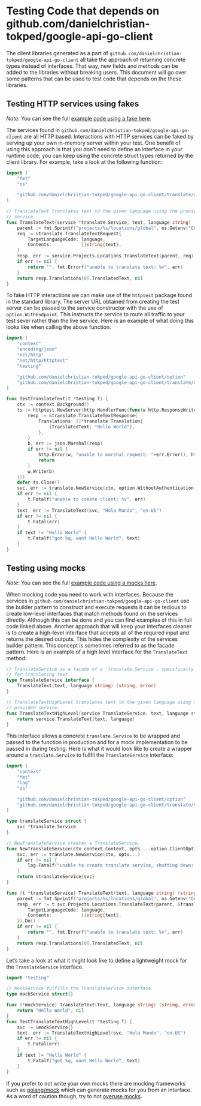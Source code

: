 # Testing Code that depends on github.com/danielchristian-tokped/google-api-go-client

The client libraries generated as a part of `github.com/danielchristian-tokped/google-api-go-client` all take
the approach of returning concrete types instead of interfaces. That way, new
fields and methods can be added to the libraries without breaking users. This
document will go over some patterns that can be used to test code that depends
on the these libraries.

## Testing HTTP services using fakes

*Note*: You can see the full
[example code using a fake here](https://github.com/googleapis/google-api-go-client/tree/master/internal/examples/fake).

The services found in `github.com/danielchristian-tokped/google-api-go-client` are all HTTP based.
Interactions with HTTP services can be faked by serving up your own in-memory
server within your test. One benefit of using this approach is that you don’t
need to define an interface in your runtime code; you can keep using the
concrete struct types returned by the client library. For example, take a look
at the following function:

```go
import (
    "fmt"
    "os"

    "github.com/danielchristian-tokped/google-api-go-client/translate/v3"
)

// TranslateText translates text to the given language using the provided
// service.
func TranslateText(service *translate.Service, text, language string) (string, error) {
    parent := fmt.Sprintf("projects/%s/locations/global", os.Getenv("GOOGLE_CLOUD_PROJECT"))
    req := &translate.TranslateTextRequest{
        TargetLanguageCode: language,
        Contents:           []string{text},
    }
    resp, err := service.Projects.Locations.TranslateText(parent, req).Do()
    if err != nil {
        return "", fmt.Errorf("unable to translate text: %v", err)
    }
    return resp.Translations[0].TranslatedText, nil
}
```

To fake HTTP interactions we can make use of the `httptest` package found in the
standard library. The server URL obtained from creating the test server can be
passed to the service constructor with the use of `option.WithEndpoint`. This
instructs the service to route all traffic to your test sever rather than the
live service. Here is an example of what doing this looks like when calling the
above function:

```go
import (
    "context"
    "encoding/json"
    "net/http"
    "net/http/httptest"
    "testing"

    "github.com/danielchristian-tokped/google-api-go-client/option"
    "github.com/danielchristian-tokped/google-api-go-client/translate/v3"
)

func TestTranslateText(t *testing.T) {
    ctx := context.Background()
    ts := httptest.NewServer(http.HandlerFunc(func(w http.ResponseWriter, r *http.Request) {
        resp := &translate.TranslateTextResponse{
            Translations: []*translate.Translation{
                {TranslatedText: "Hello World"},
            },
        }
        b, err := json.Marshal(resp)
        if err != nil {
            http.Error(w, "unable to marshal request: "+err.Error(), http.StatusBadRequest)
            return
        }
        w.Write(b)
    }))
    defer ts.Close()
    svc, err := translate.NewService(ctx, option.WithoutAuthentication(), option.WithEndpoint(ts.URL))
    if err != nil {
        t.Fatalf("unable to create client: %v", err)
    }
    text, err := TranslateText(svc, "Hola Mundo", "en-US")
    if err != nil {
        t.Fatal(err)
    }
    if text != "Hello World" {
        t.Fatalf("got %q, want Hello World", text)
    }
}
```

## Testing using mocks

*Note*: You can see the full
[example code using a mocks here](https://github.com/googleapis/google-api-go-client/tree/master/internal/examples/mock).

When mocking code you need to work with interfaces. Because the services in
`github.com/danielchristian-tokped/google-api-go-client` use the builder pattern to construct and execute
requests it can be tedious to create low-level interfaces that match methods
found on the services directly. Although this can be done and you can find
examples of this in full code linked above. Another approach that will keep your
interfaces cleaner is to create a high-level interface that accepts all of the
required input and returns the desired outputs. This hides the complexity of the
services builder pattern. This concept is sometimes referred to as the facade
pattern. Here is an example of a high level interface for the `TranslateText`
method:

```go
// TranslateService is a facade of a `translate.Service`, specifically used to
// for translating text.
type TranslateService interface {
    TranslateText(text, language string) (string, error)
}

// TranslateTextHighLevel translates text to the given language using the
// provided service.
func TranslateTextHighLevel(service TranslateService, text, language string) (string, error) {
    return service.TranslateText(text, language)
}
```

This interface allows a concrete `translate.Service` to be wrapped and passed to
the function in production and for a mock implementation to be passed in during
testing. Here is what it would look like to create a wrapper around a `translate.Service`
to fullfil the `TranslateService` interface:

```go
import (
    "context"
    "fmt"
    "log"
    "os"

    "github.com/danielchristian-tokped/google-api-go-client/option"
    "github.com/danielchristian-tokped/google-api-go-client/translate/v3"
)

type translateService struct {
    svc *translate.Service
}

// NewTranslateService creates a TranslateService.
func NewTranslateService(ctx context.Context, opts ...option.ClientOption) TranslateService {
    svc, err := translate.NewService(ctx, opts...)
    if err != nil {
        log.Fatalf("unable to create translate service, shutting down: %v", err)
    }
    return &translateService{svc}
}

func (t *translateService) TranslateText(text, language string) (string, error) {
    parent := fmt.Sprintf("projects/%s/locations/global", os.Getenv("GOOGLE_CLOUD_PROJECT"))
    resp, err := t.svc.Projects.Locations.TranslateText(parent, &translate.TranslateTextRequest{
        TargetLanguageCode: language,
        Contents:           []string{text},
    }).Do()
    if err != nil {
        return "", fmt.Errorf("unable to translate text: %v", err)
    }
    return resp.Translations[0].TranslatedText, nil
}
```

Let’s take a look at what it might look like to define a lightweight mock for
the `TranslateService` interface.

```go
import "testing"

// mockService fulfills the TranslateService interface.
type mockService struct{}

func (*mockService) TranslateText(text, language string) (string, error) {
    return "Hello World", nil
}
func TestTranslateTextHighLevel(t *testing.T) {
    svc := &mockService{}
    text, err := TranslateTextHighLevel(svc, "Hola Mundo", "en-US")
    if err != nil {
        t.Fatal(err)
    }
    if text != "Hello World" {
        t.Fatalf("got %q, want Hello World", text)
    }
}
```

If you prefer to not write your own mocks there are mocking frameworks such as
[golang/mock](https://github.com/golang/mock) which can generate mocks for you
from an interface. As a word of caution though, try to not
[overuse mocks](https://testing.googleblog.com/2013/05/testing-on-toilet-dont-overuse-mocks.html).
